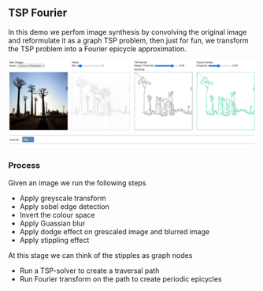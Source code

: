 ## TSP Fourier
In this demo we perfom image synthesis by convolving the original image and reformulate it as a graph TSP problem, then just for fun, we transform the TSP problem into a Fourier epicycle approximation.

![preview](preview.png)

### Process
Given an image we run the following steps
- Apply greyscale transform
- Apply sobel edge detection
- Invert the colour space
- Apply Guassian blur
- Apply dodge effect on grescaled image and blurred image
- Apply stippling effect

At this stage we can think of the stipples as graph nodes
- Run a TSP-solver to create a traversal path
- Run Fourier transform on the path to create periodic epicycles
